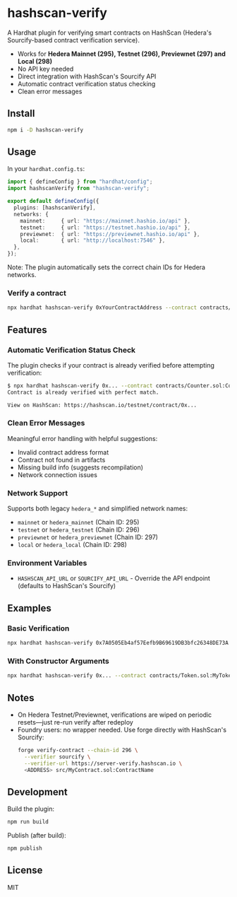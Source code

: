 
# hashscan-verify

A Hardhat plugin for verifying smart contracts on HashScan (Hedera's Sourcify-based contract verification service).

- Works for **Hedera Mainnet (295), Testnet (296), Previewnet (297) and Local (298)**
- No API key needed
- Direct integration with HashScan's Sourcify API
- Automatic contract verification status checking
- Clean error messages

## Install

```bash
npm i -D hashscan-verify
```

## Usage

In your `hardhat.config.ts`:

```ts
import { defineConfig } from "hardhat/config";
import hashscanVerify from "hashscan-verify";

export default defineConfig({
  plugins: [hashscanVerify],
  networks: {
    mainnet:     { url: "https://mainnet.hashio.io/api" },
    testnet:     { url: "https://testnet.hashio.io/api" },
    previewnet:  { url: "https://previewnet.hashio.io/api" },
    local:       { url: "http://localhost:7546" },
  },
});
```

Note: The plugin automatically sets the correct chain IDs for Hedera networks.

### Verify a contract

```bash
npx hardhat hashscan-verify 0xYourContractAddress --contract contracts/MyContract.sol:MyContract --network testnet
```

## Features

### Automatic Verification Status Check
The plugin checks if your contract is already verified before attempting verification:

```bash
$ npx hardhat hashscan-verify 0x... --contract contracts/Counter.sol:Counter --network testnet
Contract is already verified with perfect match.

View on HashScan: https://hashscan.io/testnet/contract/0x...
```

### Clean Error Messages
Meaningful error handling with helpful suggestions:

- Invalid contract address format
- Contract not found in artifacts
- Missing build info (suggests recompilation)
- Network connection issues

### Network Support
Supports both legacy `hedera_*` and simplified network names:
- `mainnet` or `hedera_mainnet` (Chain ID: 295)
- `testnet` or `hedera_testnet` (Chain ID: 296)  
- `previewnet` or `hedera_previewnet` (Chain ID: 297)
- `local` or `hedera_local` (Chain ID: 298)

### Environment Variables
- `HASHSCAN_API_URL` or `SOURCIFY_API_URL` - Override the API endpoint (defaults to HashScan's Sourcify)

## Examples

### Basic Verification
```bash
npx hardhat hashscan-verify 0x7A0505Eb4af57Eefb9B69619DB3bfc26348DE73A --contract contracts/Counter.sol:Counter --network testnet
```

### With Constructor Arguments
```bash
npx hardhat hashscan-verify 0x... --contract contracts/Token.sol:MyToken "My Token" "MTK" 1000000 --network mainnet
```

## Notes

- On Hedera Testnet/Previewnet, verifications are wiped on periodic resets—just re-run verify after redeploy
- Foundry users: no wrapper needed. Use forge directly with HashScan's Sourcify:
  ```bash
  forge verify-contract --chain-id 296 \
    --verifier sourcify \
    --verifier-url https://server-verify.hashscan.io \
    <ADDRESS> src/MyContract.sol:ContractName
  ```

## Development

Build the plugin:

```bash
npm run build
```

Publish (after build):

```bash
npm publish
```

## License

MIT
